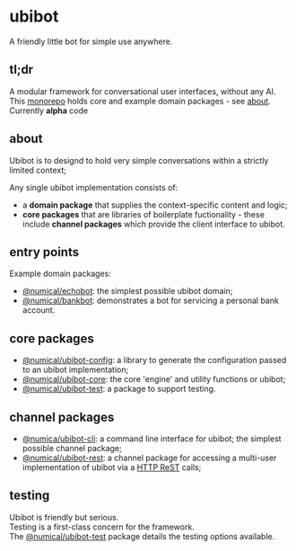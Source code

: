 # ubibot
A friendly little bot for simple use anywhere.

## tl;dr
A modular framework for conversational user interfaces, without any AI.  
This [monorepo](https://gomonorepo.org/) holds core and example domain packages - see [about](#about).   
Currently **alpha** code 

## about
Ubibot is to designd to hold very simple conversations within a strictly limited context;  

Any single ubibot implementation consists of:
* a **domain package** that supplies the context-specific content and logic;
* **core packages** that are libraries of boilerplate fuctionality - these include **channel packages** which provide the client interface to ubibot. 

## entry points
Example domain packages:
* [@numical/echobot](packages/echobot/README.md): the simplest possible ubibot domain;
* [@numical/bankbot](packages/bankbot/README.md): demonstrates a bot for servicing a personal bank account.

## core packages
* [@numical/ubibot-config](packages/ubibot-config/README.md): a library to generate the configuration passed to an ubibot implementation;
* [@numical/ubibot-core](packages/ubibot-core/README.md): the core 'engine' and utility functions or ubibot;
* [@numical/ubibot-test](packages/ubibot-test/README.md): a package to support testing.

## channel packages
* [@numica/ubibot-cli](packages/ubibot-cli/README.md): a command line interface for ubibot; the simplest possible channel package;
* [@numical/ubibot-rest](packages/ubibot-rest/README.md): a channel package for accessing a multi-user implementation of ubibot via a [HTTP ReST](https://www.restapitutorial.com/lessons/httpmethods.html) calls; 


## testing
Ubibot is friendly but serious.  
Testing is a first-class concern for the framework.  
The [@numical/ubibot-test](./packages/ubibot-test/README.md) package details the testing options available.

